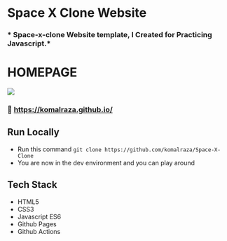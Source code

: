 # Space X Clone Website

### * Space-x-clone Website template, I Created for Practicing Javascript.*


# HOMEPAGE
<img src='/images/NikeSite.png'/>


### :link: https://komalraza.github.io/

## Run Locally

- Run this command `git clone https://github.com/komalraza/Space-X-Clone`
- You are now in the dev environment and you can play around

## Tech Stack

- HTML5
- CSS3
- Javascript ES6
- Github Pages
- Github Actions
